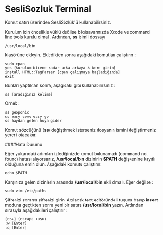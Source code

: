 SesliSozluk Terminal
====================

Komut satırı üzerinden SesliSözlük'ü kullanabilirsiniz.

Kurulum için öncelikle yüklü değilse bilgisayarınızda Xcode ve command line tools kurulu olmalı. Ardından, **ss** isimli dosyayı
```
/usr/local/bin
```
klasörüne ekleyin. Ekledikten sonra aşağıdaki komutları çalıştırın :

```
sudo cpan
yes [kurulum bitene kadar arka arkaya 3 kere girin]
install HTML::TagParser [cpan çalışmaya başladığında]
exit
```
Bunları yaptıktan sonra, aşağıdaki gibi kullanabilirsiniz :
```
ss [aradığınız kelime]
```
Örnek :
```
ss geoponic
ss easy come easy go
ss haydan gelen huya gider
```
Komut sözcüğünü (**ss**) değiştirmek isterseniz dosyanın ismini değiştirmeniz yeterli olacaktır.

####Hata Durumu

Eğer yukarıdaki adımları izlediğinizde komut bulunamadı (command not found) hatası alıyorsanız, **/usr/local/bin** dizininin **$PATH** değişkenine kayıtlı olduğuna emin olun. Aşağıdaki komutu çalıştırın:
```
echo $PATH
```
Karşınıza gelen dizinlerin arasında **/usr/local/bin** ekli olmalı. Eğer değilse :
```
sudo vim /etc/paths
```
Şifrenizi sorarsa şifrenizi girin. Açılacak text editöründe **i** tuşuna basıp **insert** moduna geçtikten sonra yeni bir satıra **/usr/local/bin** yazın. Ardından sırasıyla aşağıdakileri çalıştırın:
```
[ESC] (Escape Tuşu)
:w [Enter]
:q [Enter]
```
